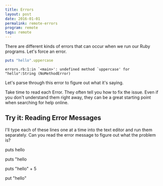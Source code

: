 ```yaml
---
title: Errors
layout: post
date: 2016-01-01
permalink: remote-errors
program: remote
tags: remote
---
```


There are different kinds of errors that can occur when we run our Ruby programs. Let's force an error. 

```ruby
puts "hello".uppercase
```

```
errors.rb:1:in `<main>': undefined method `uppercase' for "hello":String (NoMethodError)
```

Let's parse through this error to figure out what it's saying. 

Take time to read each Error. They often tell you how to fix the issue. Even if you don't understand them right away, they can be a great starting point when searching for help online.


<div class="try-it">
<h2>Try it: Reading Error Messages</h2>

<p>I'll type each of these lines one at a time into the text editor and run them separately. Can you read the error message to figure out what the problem is?</p>

<p>puts hello</p>
<p>puts "hello</p>
<p>puts "hello" + 5</p>
<p>put "hello"</p>
</div>
